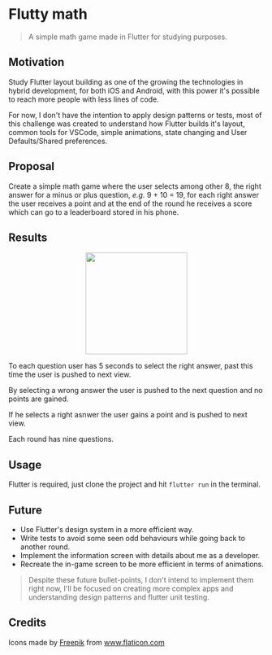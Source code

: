 # Flutty math

> A simple math game made in Flutter for studying purposes.

## Motivation

Study Flutter layout building as one of the growing the technologies in hybrid development, for both iOS and Android, with this power it's possible to reach more people with less lines of code.

For now, I don't have the intention to apply design patterns or tests, most of this challenge was created to understand how Flutter builds it's layout, common tools for VSCode, simple animations, state changing and User Defaults/Shared preferences.

## Proposal

Create a simple math game where the user selects among other 8, the right answer for a minus or plus question, _e.g._ 9 + 10 = 19, for each right answer the user receives a point and at the end of the round he receives a score which can go to a leaderboard stored in his phone.

## Results

<p align="center">
    <img src="/record.gif" width="200">
</p>

To each question user has 5 seconds to select the right answer, past this time the user is pushed to next view.

By selecting a wrong answer the user is pushed to the next question and no points are gained.

If he selects a right asnwer the user gains a point and is pushed to next view.

Each round has nine questions.

## Usage

Flutter is required, just clone the project and hit `flutter run` in the terminal.

## Future

* Use Flutter's design system in a more efficient way.
* Write tests to avoid some seen odd behaviours while going back to another round.
* Implement the information screen with details about me as a developer.
* Recreate the in-game screen to be more efficient in terms of animations.

> Despite these future bullet-points, I don't intend to implement them right now, I'll be focused on creating more complex apps and understanding design patterns and flutter unit testing.

## Credits

<div>Icons made by <a href="https://www.freepik.com" title="Freepik">Freepik</a> from <a href="https://www.flaticon.com/" title="Flaticon">www.flaticon.com</a></div>